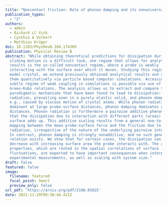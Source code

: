 ```yaml
---
title: "Noncontact friction: Role of phonon damping and its nonuniversality"
publication_types:
  - "2"
authors:
  - admin
  - Richard LC Vink
  - Cynthia A Volkert
  - Matthias Krüger
doi: 10.1103/PhysRevB.104.174309
publication: Physical Review B
abstract: "While obtaining theoretical predictions for dissipation during
  sliding motion is a difficult task, one regime that allows for analytical
  results is the so-called noncontact regime, where a probe is weakly
  interacting with the surface over which it moves. Studying this regime for a
  model crystal, we extend previously obtained analytical results and confirm
  them quantitatively via particle based computer simulations. Accessing the
  subtle regime of weak coupling in simulations is possible via use of
  Green-Kubo relations. The analysis allows us to extract and compare the two
  paradigmatic mechanisms that have been found to lead to dissipation: phonon
  radiation, prevailing even in a purely elastic solid, and phonon damping,
  e.g., caused by viscous motion of crystal atoms. While phonon radiation is
  dominant at large probe-surface distances, phonon damping dominates at small
  distances. Phonon radiation is furthermore a pairwise additive phenomenon so
  that the dissipation due to interaction with different parts (areas) of the
  surface adds up. This additive scaling results from a general one-to-one
  mapping between the mean probe-surface force and the friction due to phonon
  radiation, irrespective of the nature of the underlying pairwise interaction.
  In contrast, phonon damping is strongly nonadditive, and no such general
  relation exists. We show that for certain cases, the dissipation can even
  decrease with increasing surface area the probe interacts with. The above
  properties, which are rooted in the spatial correlations of surface
  fluctuations, are expected to have important consequences when interpreting
  experimental measurements, as well as scaling with system size."
draft: false
featured: false
image:
  filename: featured
  focal_point: Smart
  preview_only: false
url_pdf: 'https://arxiv.org/pdf/2108.03025'
date: 2021-11-29T09:38:44.421Z
---
```

